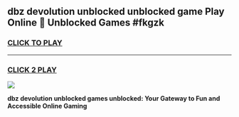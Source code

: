 
## dbz devolution unblocked unblocked game Play Online 👋 Unblocked Games #fkgzk
<h3>
<a href="https://premium.freeplayer.one?title=dbz_devolution_unblocked&ref=21F">CLICK TO PLAY</a></h3>
<hr>

<h3>
<a href="https://premium.freeplayer.one?title=dbz_devolution_unblocked&ref=21F">CLICK 2 PLAY</a>
  
</h3>

<a href="https://premium.freeplayer.one?title=dbz_devolution_unblocked&ref=21F/"><img src="https://clearcache.store/games.png"></a>


**dbz devolution unblocked games unblocked: Your Gateway to Fun and Accessible Online Gaming**
